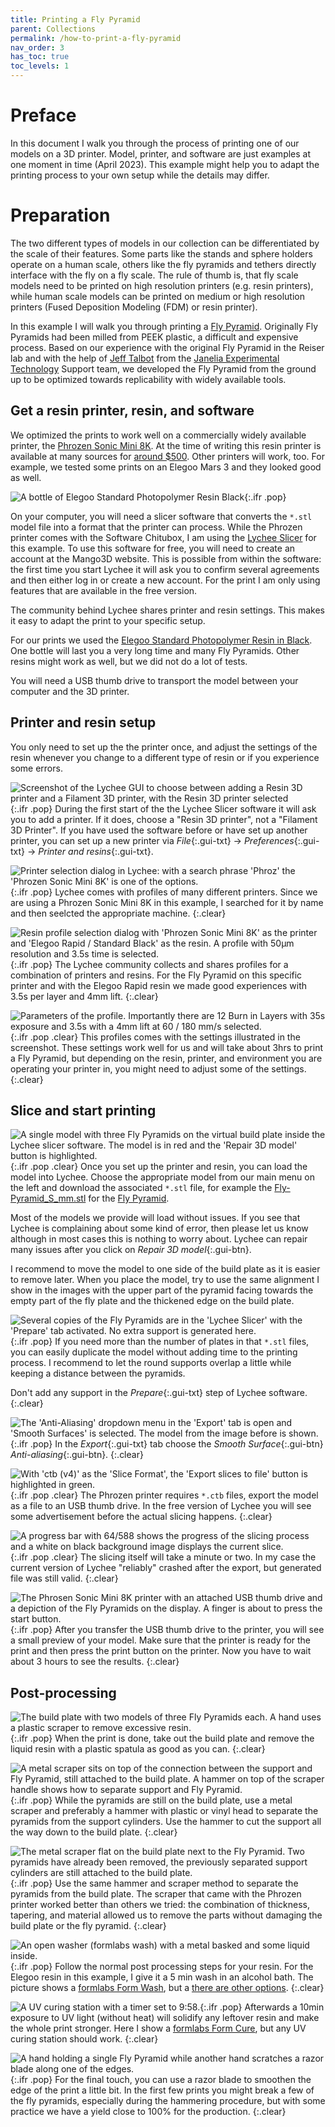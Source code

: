 ```yaml
---
title: Printing a Fly Pyramid
parent: Collections
permalink: /how-to-print-a-fly-pyramid
nav_order: 3
has_toc: true
toc_levels: 1
---
```


# Preface

In this document I walk you through the process of printing one of our models on a 3D printer. Model, printer, and software are just examples at one moment in time (April 2023). This example might help you to adapt the printing process to your own setup while the details may differ.

# Preparation

The two different types of models in our collection can be differentiated by the scale of their features. Some parts like the stands and sphere holders operate on a human scale, others like the fly pyramids and tethers directly interface with the fly on a fly scale. The rule of thumb is, that fly scale models need to be printed on high resolution printers (e.g. resin printers), while human scale models can be printed on medium or high resolution printers (Fused Deposition Modeling (FDM) or resin printer).

In this example I will walk you through printing a [Fly Pyramid]({{site.baseurl}}/physiology/flypyramid). Originally Fly Pyramids had been milled from PEEK plastic, a difficult and expensive process. Based on our experience with the original Fly Pyramid in the Reiser lab and with the help of [Jeff Talbot](https://www.janelia.org/people/jeff-talbot) from the [Janelia Experimental Technology](https://www.janelia.org/support-team/janelia-experimental-technology) Support team, we developed the Fly Pyramid from the ground up to be optimized towards replicability with widely available tools.

## Get a resin printer, resin, and software

We optimized the prints to work well on a commercially widely available printer, the [Phrozen Sonic Mini 8K](https://phrozen3d.com/products/phrozen-sonic-mini-8k-resin-3d-printer). At the time of writing this resin printer is available at many sources for [around $500](https://a.co/d/gY7QIjW). Other printers will work, too. For example, we tested some prints on an Elegoo Mars 3 and they looked good as well.

![A bottle of Elegoo Standard Photopolymer Resin Black]({{site.baseurl}}/assets/img/Collection/print-3d/resin.jpg){:.ifr .pop}

On your computer, you will need a slicer software that converts the `*.stl` model file into a format that the printer can process. While the Phrozen printer comes with the Software Chitubox, I am using the [Lychee Slicer](https://lychee.mango3d.io/) for this example. To use this software for free, you will need to create an account at the Mango3D website. This is possible from within the software: the first time you start Lychee it will ask you to confirm several agreements and then either log in or create a new account. For the print I am only using features that are available in the free version.

The community behind Lychee shares printer and resin settings. This makes it easy to adapt the print to your specific setup.

For our prints we used the [Elegoo Standard Photopolymer Resin in Black](https://a.co/d/fotTq6A). One bottle will last you a very long time and many Fly Pyramids. Other resins might work as well, but we did not do a lot of tests.

You will need a USB thumb drive to transport the model between your computer and the 3D printer.

## Printer and resin setup

You only need to set up the the printer once, and adjust the settings of the resin whenever you change to a different type of resin or if you experience some errors.

![Screenshot of the Lychee GUI to choose between adding a Resin 3D printer and a Filament 3D printer, with the Resin 3D printer selected]({{site.baseurl}}/assets/img/Collection/print-3d/lychee_add-printer.png){:.ifr .pop}
During the first start of the the Lychee Slicer software it will ask you to add a printer. If it does, choose a "Resin 3D printer", not a "Filament 3D Printer". If you have used the software before or have set up another printer, you can set up a new printer via _File_{:.gui-txt} → _Preferences_{:.gui-txt} → _Printer and resins_{:.gui-txt}.

![Printer selection dialog in Lychee: with a search phrase 'Phroz' the 'Phrozen Sonic Mini 8K' is one of the options.]({{site.baseurl}}/assets/img/Collection/print-3d/lychee_add-phrozen.png){:.ifr .pop}
Lychee comes with profiles of many different printers. Since we are using a Phrozen Sonic Mini 8K in this example, I searched for it by name and then seelcted the appropriate machine.
{:.clear}

![Resin profile selection dialog with 'Phrozen Sonic Mini 8K' as the printer and 'Elegoo Rapid / Standard Black' as the resin. A profile with 50µm resolution and 3.5s time is selected.]({{site.baseurl}}/assets/img/Collection/print-3d/lychee_add-resin.png){:.ifr .pop}
The Lychee community collects and shares profiles for a combination of printers and resins. For the Fly Pyramid on this specific printer and with the Elegoo Rapid resin we made good experiences with 3.5s per layer and 4mm lift.
{:.clear}

![Parameters of the profile. Importantly there are 12 Burn in Layers with 35s exposure and 3.5s with a 4mm lift at 60 / 180 mm/s selected.]({{site.baseurl}}/assets/img/Collection/print-3d/lychee_configure-resin.png){:.ifr .pop .clear}
This profiles comes with the settings illustrated in the screenshot. These settings work well for us and will take about 3hrs to print a Fly Pyramid, but depending on the resin, printer, and environment you are operating your printer in, you might need to adjust some of the settings.
{:.clear}

## Slice and start printing

![A single model with three Fly Pyramids on the virtual build plate inside the Lychee slicer software. The model is in red and the 'Repair 3D model' button is highlighted.]({{site.baseurl}}/assets/img/Collection/print-3d/lychee_repair-model.png){:.ifr .pop .clear}
Once you set up the printer and resin, you can load the model into Lychee. Choose the appropriate model from our main menu on the left and download the associated `*.stl` file, for example the [Fly-Pyramid_S_mm.stl](https://github.com/reiserlab/Component-Designs/blob/main/Physiology-Setup/Fly-Pyramid/production/Fly-Pyramid_S_mm.stl) for the [Fly Pyramid]({{site.baseurl}}/physiology/flypyramid).

Most of the models we provide will load without issues. If you see that Lychee is complaining about some kind of error, then please let us know although in most cases this is nothing to worry about. Lychee can repair many issues after you click on *Repair 3D model*{:.gui-btn}.

I recommend to move the model to one side of the build plate as it is easier to remove later. When you place the model, try to use the same alignment I show in the images with the upper part of the pyramid facing towards the empty part of the fly plate and the thickened edge on the build plate.

![Several copies of the Fly Pyramids are in the 'Lychee Slicer' with the 'Prepare' tab activated. No extra support is generated here.]({{site.baseurl}}/assets/img/Collection/print-3d/lychee_skip-prepare.png){:.ifr .pop}
If you need more than the number of plates in that `*.stl` files, you can easily duplicate the model without adding time to the printing process. I recommend to let the round supports overlap a little while keeping a distance between the pyramids.

Don't add any support in the *Prepare*{:.gui-txt} step of Lychee software.
{:.clear}

![The 'Anti-Aliasing' dropdown menu in the 'Export' tab is open and 'Smooth Surfaces' is selected. The model from the image before is shown.]({{site.baseurl}}/assets/img/Collection/print-3d/lychee_select-antialiasing.png){:.ifr .pop}
In the *Export*{:.gui-txt} tab choose the *Smooth Surface*{:.gui-btn} *Anti-aliasing*{:.gui-btn}.
{:.clear}

![With 'ctb (v4)' as the 'Slice Format', the 'Export slices to file' button is highlighted in green.]({{site.baseurl}}/assets/img/Collection/print-3d/lychee_export-ctb.png){:.ifr .pop .clear}
The Phrozen printer requires `*.ctb` files, export the model as a file to an USB thumb drive. In the free version of Lychee you will see some advertisement before the actual slicing happens.
{:.clear}

![A progress bar with 64/588 shows the progress of the slicing process and a white on black background image displays the current slice.]({{site.baseurl}}/assets/img/Collection/print-3d/lychee_slicing.png){:.ifr .pop .clear}
The slicing itself will take a minute or two. In my case the current version of Lychee "reliably" crashed after the export, but generated file was still valid.
{:.clear}

![The Phrosen Sonic Mini 8K printer with an attached USB thumb drive and a depiction of the Fly Pyramids on the display. A finger is about to press the start button.]({{site.baseurl}}/assets/img/Collection/print-3d/phrozen_start-print.jpg){:.ifr .pop}
After you transfer the USB thumb drive to the printer, you will see a small preview of your model. Make sure that the printer is ready for the print and then press the print button on the printer. Now you have to wait about 3 hours to see the results.
{:.clear}

## Post-processing

![The build plate with two models of three Fly Pyramids each. A hand uses a plastic scraper to remove excessive resin.]({{site.baseurl}}/assets/img/Collection/print-3d/post_clean-plate.jpg){:.ifr .pop}
When the print is done, take out the build plate and remove the liquid resin with a plastic spatula as good as you can.
{:.clear}

![A metal scraper sits on top of the connection between the support and Fly Pyramid, still attached to the build plate. A hammer on top of the scraper handle shows how to separate support and Fly Pyramid.]({{site.baseurl}}/assets/img/Collection/print-3d/post_separate-support.jpg){:.ifr .pop}
While the pyramids are still on the build plate, use a metal scraper and preferably a hammer with plastic or vinyl head to separate the pyramids from the support cylinders. Use the hammer to cut the support all the way down to the build plate.
{:.clear}

![The metal scraper flat on the build plate next to the Fly Pyramid. Two pyramids have already been removed, the previously separated support cylinders are still attached to the build plate.]({{site.baseurl}}/assets/img/Collection/print-3d/post_remove-pyramids.jpg){:.ifr .pop}
Use the same hammer and scraper method to separate the pyramids from the build plate. The scraper that came with the Phrozen printer worked better than others we tried: the combination of thickness, tapering, and material allowed us to remove the parts without damaging the build plate or the fly pyramid.
{:.clear}

![An open washer (formlabs wash) with a metal basked and some liquid inside.]({{site.baseurl}}/assets/img/Collection/print-3d/post_bath.jpg){:.ifr .pop}
Follow the normal post processing steps for your resin. For the Elegoo resin in this example, I give it a 5 min wash in an alcohol bath. The picture shows a [formlabs Form Wash](https://formlabs.com/store/post-processing/form-wash/), but a [there are other options](https://hackaday.com/2020/10/06/3d-printering-wash-parts-better-and-make-solvent-last-longer/).
{:.clear}

![A UV curing station with a timer set to 9:58.]({{site.baseurl}}/assets/img/Collection/print-3d/post_uv.jpg){:.ifr .pop}
Afterwards a 10min exposure to UV light (without heat) will solidify any leftover resin and make the whole print stronger. Here I show a [formlabs Form Cure](https://formlabs.com/store/post-processing/form-cure/), but any UV curing station should work.
{:.clear}

![A hand holding a single Fly Pyramid while another hand scratches a razor blade along one of the edges.]({{site.baseurl}}/assets/img/Collection/print-3d/post_scrape-edge.jpg){:.ifr .pop}
For the final touch, you can use a razor blade to smoothen the edge of the print a little bit. In the first few prints you might break a few of the fly pyramids, especially during the hammering procedure, but with some practice we have a yield close to 100% for the production.
{:.clear}